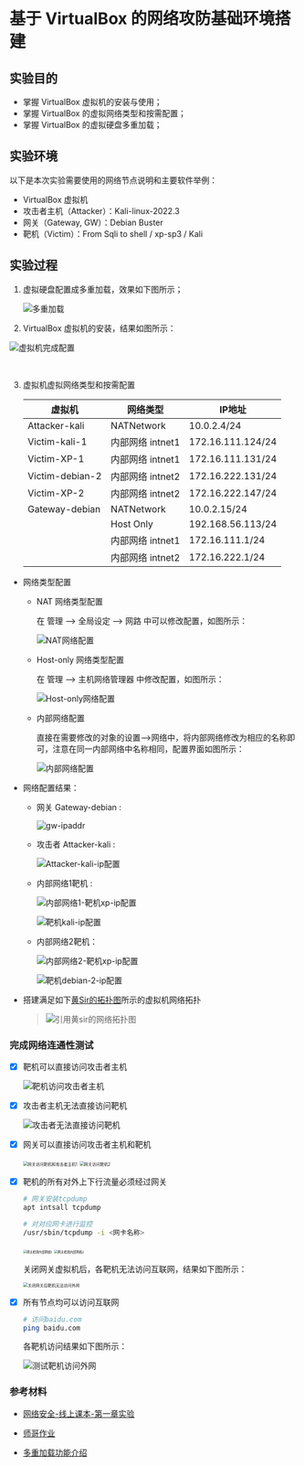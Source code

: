 # 基于 VirtualBox 的网络攻防基础环境搭建



## 实验目的

- 掌握 VirtualBox 虚拟机的安装与使用；
- 掌握 VirtualBox 的虚拟网络类型和按需配置；
- 掌握 VirtualBox 的虚拟硬盘多重加载；



## 实验环境

以下是本次实验需要使用的网络节点说明和主要软件举例：

- VirtualBox 虚拟机
- 攻击者主机（Attacker）：Kali-linux-2022.3
- 网关（Gateway, GW）：Debian Buster
- 靶机（Victim）：From Sqli to shell / xp-sp3 / Kali



## 实验过程

1. 虚拟硬盘配置成多重加载，效果如下图所示；

   ![多重加载](img/修改虚拟硬盘类型.jpg)



2.  VirtualBox 虚拟机的安装，结果如图所示：

   ![虚拟机完成配置](img/虚拟机完成配置.jpg)

​	

3. 虚拟机虚拟网络类型和按需配置

   | 虚拟机          | 网络类型         | IP地址            |
   | --------------- | ---------------- | ----------------- |
   | Attacker-kali   | NATNetwork       | 10.0.2.4/24       |
   | Victim-kali-1   | 内部网络 intnet1 | 172.16.111.124/24 |
   | Victim-XP-1     | 内部网络 intnet1 | 172.16.111.131/24 |
   | Victim-debian-2 | 内部网络 intnet2 | 172.16.222.131/24 |
   | Victim-XP-2     | 内部网络 intnet2 | 172.16.222.147/24 |
   | Gateway-debian  | NATNetwork       | 10.0.2.15/24      |
   |                 | Host Only        | 192.168.56.113/24 |
   |                 | 内部网络 intnet1 | 172.16.111.1/24   |
   |                 | 内部网络 intnet2 | 172.16.222.1/24   |

- 网络类型配置

  - NAT 网络类型配置

    在 管理 --> 全局设定 --> 网路 中可以修改配置，如图所示：

    ![NAT网络配置](img/NAT网络配置.jpg)

    

  - Host-only 网络类型配置

    在 管理 --> 主机网络管理器 中修改配置，如图所示：

    ![Host-only网络配置](img/Host-only网络配置.jpg)

    

  - 内部网络配置

    直接在需要修改的对象的设置-->网络中，将内部网络修改为相应的名称即可，注意在同一内部网络中名称相同，配置界面如图所示：

    ![内部网络配置](img/内部网络配置.jpg)

    

- 网络配置结果：

  - 网关 Gateway-debian :

    ![gw-ipaddr](img/gw-ipaddr.jpg)

  - 攻击者 Attacker-kali :

    ![Attacker-kali-ip配置](img/Attacker-kali-ip配置.jpg)

  - 内部网络1靶机 :

    ![内部网络1-靶机xp-ip配置](img/内部网络1-靶机xp-ip配置.jpg)

    ![靶机kali-ip配置](img/靶机kali-ip配置.jpg)

  - 内部网络2靶机：

    ![内部网络2-靶机xp-ip配置](img/内部网络2-靶机xp-ip配置.jpg)

    ![靶机debian-2-ip配置](img/靶机debian-2-ip配置.jpg)

    

- 搭建满足如下[黄Sir的拓扑图](https://c4pr1c3.github.io/cuc-ns/chap0x01/exp.html)所示的虚拟机网络拓扑

  > ![引用黄sir的网络拓扑图](https://c4pr1c3.github.io/cuc-ns/chap0x01/attach/chap0x01/media/vb-exp-layout.png)



### 完成网络连通性测试

- [x] 靶机可以直接访问攻击者主机

  ![靶机访问攻击者主机](img/靶机访问攻击者主机.png)

  

- [x] 攻击者主机无法直接访问靶机

  ![攻击者无法直接访问靶机](img/攻击者无法直接访问靶机.jpg)

  

- [x] 网关可以直接访问攻击者主机和靶机

  <img src="img/网关访问靶机和攻击者主机1.jpg" alt="网关访问靶机和攻击者主机1" style="zoom:50%;" />

  <img src="img/网关访问靶机2.jpg" alt="网关访问靶机2" style="zoom:50%;" />

  

- [x] 靶机的所有对外上下行流量必须经过网关

  ```bash
  # 网关安装tcpdump
  apt intsall tcpdump
  
  # 对对应网卡进行监控
  /usr/sbin/tcpdump -i <网卡名称>
  ```

  <img src="img/网关检测内部网络1.jpg" alt="网关检测内部网络1" style="zoom:38%;" />

  <img src="img/网关检测内部网络2.jpg" alt="网关检测内部网络2" style="zoom:38%;" />

  关闭网关虚拟机后，各靶机无法访问互联网，结果如下图所示：

  <img src="img/关闭网关后靶机无法访问外网.png" alt="关闭网关后靶机无法访问外网" style="zoom:50%;" />

  

- [x] 所有节点均可以访问互联网

  ```bash
  # 访问baidu.com
  ping baidu.com
  ```

  各靶机访问结果如下图所示：

  ![测试靶机访问外网](img/测试靶机访问外网.png)



### 参考材料

- [网络安全-线上课本-第一章实验](https://c4pr1c3.github.io/cuc-ns/chap0x01/exp.html)
- [师哥作业](https://github.com/CUCCS/2020-ns-public-LyuLumos/blob/ch0x01/ch0x01/%E5%9F%BA%E4%BA%8E%20VirtualBox%20%E7%9A%84%E7%BD%91%E7%BB%9C%E6%94%BB%E9%98%B2%E5%9F%BA%E7%A1%80%E7%8E%AF%E5%A2%83%E6%90%AD%E5%BB%BA.md)

- [多重加载功能介绍](https://blog.csdn.net/jeanphorn/article/details/45056251)